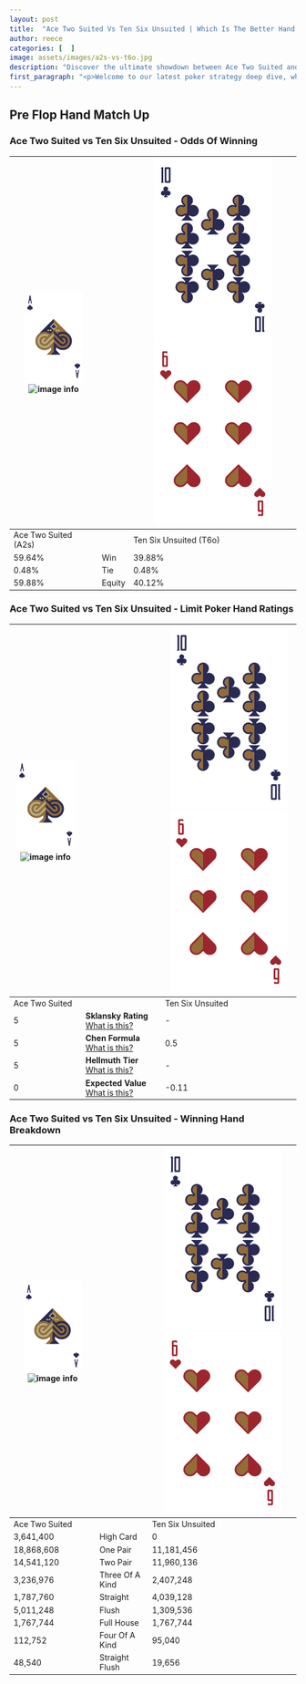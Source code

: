```yaml
---
layout: post
title:  "Ace Two Suited Vs Ten Six Unsuited | Which Is The Better Hand In Poker? A Complete Guide"
author: reece
categories: [  ]
image: assets/images/a2s-vs-t6o.jpg
description: "Discover the ultimate showdown between Ace Two Suited and Ten Six Unsuited in poker! Uncover the odds, strategies, and scenarios where one hand triumphs over the other. Get ready to up your poker game with this thrilling analysis."
first_paragraph: "<p>Welcome to our latest poker strategy deep dive, where we're pitting two distinct hands against each other in a high-stakes showdown: Ace Two Suited vs Ten Six Unsuited.</p><p>In the dynamic world of poker, every decision counts, and knowing which hand holds the upper hand is key to your success at the table.</p><p>In this article, we'll dissect these two hands, explore the scenarios where one dominates the other, and equip you with the knowledge to make strategic choices that can tip the odds in your favor.</p><p>Get ready to unravel the intriguing dynamics of these poker hands and elevate your game to new heights.</p>"
---
```




[comment]: # (sp0)

## Pre Flop Hand Match Up

<div class="table hand-ratings" markdown="1"> 



### Ace Two Suited vs Ten Six Unsuited - Odds Of Winning


    
| ![image info](assets/images/hand1/A.png) ![image info](assets/images/hand1/2s.png) |  | ![image info](assets/images/hand2/T.png) ![image info](assets/images/hand2/6o.png) |
| -------- | -------- | -------- |
| Ace Two Suited (A2s) |  | Ten Six Unsuited (T6o) |
| 59.64% | Win | 39.88% |
| 0.48% | Tie | 0.48% |
| 59.88% | Equity | 40.12% |




[comment]: # (sp1)



### Ace Two Suited vs Ten Six Unsuited - Limit Poker Hand Ratings


    
| ![image info](assets/images/hand1/A.png) ![image info](assets/images/hand1/2s.png) |  | ![image info](assets/images/hand2/T.png) ![image info](assets/images/hand2/6o.png) |
| -------- | -------- | -------- |
| Ace Two Suited |  | Ten Six Unsuited |
| 5 | **Sklansky Rating** [What is this?](/sklansky-rating-explained) | - |
| 5 | **Chen Formula** [What is this?](/chen-formula-explained) | 0.5 |
| 5 | **Hellmuth Tier** [What is this?](/Hellmuth-tier-explained) | - |
| 0 | **Expected Value** [What is this?](/expected-value-explained) | -0.11 |




[comment]: # (sp2)



### Ace Two Suited vs Ten Six Unsuited - Winning Hand Breakdown


    
| ![image info](assets/images/hand1/A.png) ![image info](assets/images/hand1/2s.png) |  | ![image info](assets/images/hand2/T.png) ![image info](assets/images/hand2/6o.png) |
| -------- | -------- | -------- |
| Ace Two Suited |  | Ten Six Unsuited |
| 3,641,400 | High Card | 0 |
| 18,868,608 | One Pair | 11,181,456 |
| 14,541,120 | Two Pair | 11,960,136 |
| 3,236,976 | Three Of A Kind | 2,407,248 |
| 1,787,760 | Straight | 4,039,128 |
| 5,011,248 | Flush | 1,309,536 |
| 1,767,744 | Full House | 1,767,744 |
| 112,752 | Four Of A Kind | 95,040 |
| 48,540 | Straight Flush | 19,656 |




[comment]: # (sp3)



</div>

[comment]: # (sp4)



[comment]: # (sp5)

